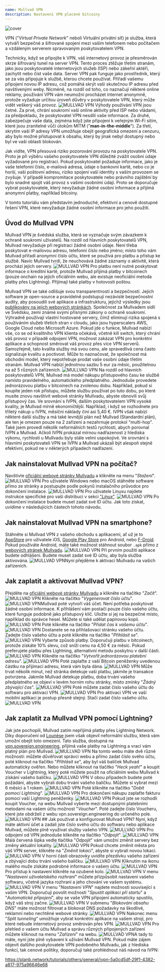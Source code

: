 ```yaml
---
name: Mullvad VPN
description: Nastavení VPN placené bitcoiny
---
```

![cover](assets/cover.webp)

VPN ("*Virtual Private Network*" neboli Virtuální privátní síť) je služba, která vytváří bezpečné a šifrované spojení mezi vaším telefonem nebo počítačem a vzdáleným serverem spravovaným poskytovatelem VPN.

Technicky, když se připojíte k VPN, váš internetový provoz je přesměrován skrze šifrovaný tunel na server VPN. Tento proces ztěžuje třetím stranám, jako jsou poskytovatelé internetových služeb (ISP) nebo zákeřní aktéři, zachytit nebo číst vaše data. Server VPN pak funguje jako prostředník, který se za vás připojuje k službě, kterou chcete používat. Přiřadí vašemu připojení novou IP adresu, což pomáhá skrýt vaši skutečnou IP adresu před navštívenými weby. Nicméně, na rozdíl od toho, co naznačují některé online reklamy, používání VPN vám neumožní procházet internet anonymně, protože vyžaduje určitou úroveň důvěry v poskytovatele VPN, který může vidět veškerý váš provoz.
![MULLVAD VPN](assets/fr/01.webp)
Výhody používání VPN jsou četné. Za prvé, chrání soukromí vaší online aktivity před ISP nebo vládami, za předpokladu, že poskytovatel VPN nesdílí vaše informace. Za druhé, zabezpečuje vaše data, zejména když jste připojeni k veřejným Wi-Fi sítím, které jsou zranitelné vůči útokům MITM ("**man-in-the-middle**"). Za třetí, skrytím vaší IP adresy VPN umožňuje obejít geografická omezení a cenzuru, aby bylo možné přistupovat k obsahu, který by jinak nebyl dostupný nebo byl ve vaší oblasti blokován.

Jak vidíte, VPN přesouvá riziko pozorování provozu na poskytovatele VPN. Proto je při výběru vašeho poskytovatele VPN důležité zvážit osobní údaje vyžadované pro registraci. Pokud poskytovatel požaduje informace, jako je vaše telefonní číslo, e-mailová adresa, údaje o bankovní kartě, nebo co je horší, vaši poštovní adresu, riziko spojení vaší identity s vaším provozem se zvyšuje. V případě kompromitace poskytovatele nebo právního zajištění by bylo snadné spojit váš provoz s vašimi osobními údaji. Proto se doporučuje vybrat poskytovatele, který nevyžaduje žádné osobní informace a přijímá anonymní platby, například bitcoiny.

V tomto tutoriálu vám představím jednoduché, efektivní a cenově dostupné řešení VPN, které nevyžaduje žádné osobní informace pro jeho použití.

## Úvod do Mullvad VPN
Mullvad VPN je švédská služba, která se vyznačuje svým závazkem k ochraně soukromí uživatelů. Na rozdíl od hlavních poskytovatelů VPN, Mullvad nevyžaduje při registraci žádné osobní údaje. Není třeba poskytovat e-mailovou adresu, telefonní číslo nebo jméno; místo toho vám Mullvad přiřadí anonymní číslo účtu, které se používá pro platbu a přístup ke službě. Navíc Mullvad tvrdí, že neuchovává žádné záznamy o aktivitě, která prochází jejich servery.
![MULLVAD VPN](assets/notext/02.webp)
Pro platbu není nutné poskytovat informace o kreditní kartě, protože Mullvad přijímá platby v bitcoinech (pouze onchain na jejich oficiálním webu, ale existuje neoficiální metoda platby přes Lightning). Přijímají také platby v hotovosti poštou.

Mullvad VPN se také odlišuje svou transparentností a bezpečností. Jejich software je open-source a pravidelně podstupují nezávislé bezpečnostní audity, aby posoudili své aplikace a infrastrukturu, jejichž výsledky jsou [publikovány na jejich webových stránkách](https://mullvad.net/fr/blog/tag/audits). Společnost za Mullvadem sídlí ve Švédsku, zemi známé svými přísnými zákony o ochraně soukromí. Výhradně používají vlastní hostované servery, čímž eliminují rizika spojená s používáním služeb třetích stran v cloudu, jako jsou hyperscalers AWS, Google Cloud nebo Microsoft Azure.
Pokud jde o funkce, Mullvad nabízí vše, co se od kvalitního VPN klienta očekává, včetně kill switch, který chrání váš provoz v případě odpojení VPN, možnost zakázat VPN pro konkrétní aplikace a schopnost směrovat váš provoz přes více VPN serverů.
Samozřejmě, tato kvalita služby má svou cenu, ale spravedlivá cena často signalizuje kvalitu a poctivost. Může to naznačovat, že společnost má obchodní model, který nepotřebuje prodat vaše osobní údaje třetím stranám. Mullvad VPN nabízí jednotnou sazbu 5 eur za měsíc, použitelnou na až 5 různých zařízeních.
![MULLVAD VPN](assets/notext/03.webp)
Na rozdíl od hlavních poskytovatelů VPN, Mullvad má model nákupu přístupového času ke službě namísto pravidelného, automatického předplatného. Jednoduše provedete jednorázovou platbu v bitcoinech na zvolenou dobu. Například, pokud si koupíte jeden rok přístupu, můžete službu používat po tuto dobu, po které musíte znovu navštívit webové stránky Mullvadu, abyste obnovili svůj přístupový čas.
Ve srovnání s IVPN, dalším poskytovatelem VPN vysoké kvality, je Mullvad mírně ekonomičtější. Například, i když se rozhodnete pro tříletý nákup u IVPN, měsíční náklady činí asi 5,40 €. IVPN však nabízí některé další služby a má také levnější plán než Mullvad (Standardní plán), ale ten je omezen pouze na 2 zařízení a nezahrnuje protokol "multi-hop".
Také jsem provedl několik neformálních testů rychlosti, abych porovnal IVPN a Mullvad. Ačkoli IVPN prokázal mírnou nadřazenost z hlediska výkonu, rychlosti u Mullvadu byly stále velmi uspokojivé. Ve srovnání s hlavními poskytovateli VPN se IVPN a Mullvad ukázali být alespoň stejně efektivní, pokud ne v některých případech nadřazení.

## Jak nainstalovat Mullvad VPN na počítač?

Navštivte [oficiální webové stránky Mullvadu](https://mullvad.net/en/download/) a klikněte na menu "*Stažení*".
![MULLVAD VPN](assets/notext/04.webp)
Pro uživatele Windows nebo macOS stáhněte software přímo ze stránky a postupujte podle pokynů instalačního průvodce pro dokončení instalace.
![MULLVAD VPN](assets/notext/05.webp)
Pro uživatele Linuxu najdete instrukce specifické pro vaši distribuci v sekci ["*Linux*"](https://mullvad.net/en/download/vpn/linux).
![MULLVAD VPN](assets/notext/06.webp)
Po dokončení instalace budete muset zadat své ID účtu. Jak toto získat, uvidíme v následujících částech tohoto návodu.

## Jak nainstalovat Mullvad VPN na smartphone?

Stáhněte si Mullvad VPN z vašeho obchodu s aplikacemi, ať už je to [AppStore](https://apps.apple.com/us/app/mullvad-vpn/id1488466513) pro uživatele iOS, [Google Play Store](https://play.google.com/store/apps/details?id=net.mullvad.mullvadvpn) pro Android, nebo [F-Droid](https://f-droid.org/packages/net.mullvad.mullvadvpn/). Pokud používáte Android, máte také možnost stáhnout soubor `.apk` přímo z [webových stránek Mullvadu](https://mullvad.net/en/download/vpn/android).
![MULLVAD VPN](assets/notext/07.webp)
Při prvním použití aplikace budete odhlášeni. Budete muset zadat své ID účtu, aby byla služba aktivována.
![MULLVAD VPN](assets/notext/08.webp)Nyní přejděme k aktivaci Mullvadu na vašich zařízeních.

## Jak zaplatit a aktivovat Mullvad VPN?

Přejděte na [oficiální webové stránky Mullvadu](https://mullvad.net/) a klikněte na tlačítko "*Začít*".
![MULLVAD VPN](assets/notext/09.webp)
Klikněte na tlačítko "*Vygenerovat číslo účtu*".
![MULLVAD VPN](assets/notext/10.webp)Mullvad poté vytvoří váš účet. Není potřeba poskytovat žádné osobní informace. K přihlášení vám postačí pouze číslo vašeho účtu, které funguje podobně jako přístupový klíč. Uložte si jej na bezpečné místo, například do správce hesel. Můžete si také udělat papírovou kopii.
![MULLVAD VPN](assets/notext/11.webp)
Poté klikněte na tlačítko "*Přidat čas k vašemu účtu*".
![MULLVAD VPN](assets/notext/12.webp)
Dostanete se na přihlašovací stránku vašeho účtu. Zadejte číslo vašeho účtu a poté klikněte na tlačítko "*Přihlásit se*".
![MULLVAD VPN](assets/notext/13.webp)
Vyberte způsob platby. Doporučuji platbu v bitcoinech, protože získáte 10% slevu, což sníží cenu na 4,50 € za měsíc. Pokud preferujete platbu přes Lightning, alternativní metodu poskytnu v další části.
![MULLVAD VPN](assets/notext/14.webp)
Klikněte na tlačítko "*Vytvořit jednorázovou platební adresu*".
![MULLVAD VPN](assets/notext/15.webp)
Poté zaplaťte z vaší Bitcoin peněženky uvedenou částku na přijímací adresu, která vám byla dána.
![MULLVAD VPN](assets/notext/16.webp)
Může trvat několik minut, než stránka detekuje vaši platbu, jakmile je transakce potvrzena. Jakmile Mullvad detekuje platbu, doba trvání vašeho předplatného se objeví v levém horním rohu stránky, místo zmínky "*Žádný zbývající čas*".
![MULLVAD VPN](assets/notext/17.webp)
Poté můžete zadat číslo vašeho účtu do softwaru pro aktivaci VPN.
![MULLVAD VPN](assets/notext/18.webp)
Pro aktivaci VPN ve vaší mobilní aplikaci je postup přesně stejný. Stačí zadat číslo vašeho účtu.
![MULLVAD VPN](assets/notext/19.webp)
## Jak zaplatit za Mullvad VPN pomocí Lightning?

Jak jste pochopili, Mullvad zatím nepřijímá platby přes Lightning Network. Díky doporučení od [Lounèse](https://x.com/louneskmt) jsem však objevil neformální službu, která vám umožní obejít toto omezení. Tato služba, dostupná na [vpn.sovereign.engineering](https://vpn.sovereign.engineering/), přijímá vaše platby na Lightning a vrací vám platný plán pro Mullvad.
![MULLVAD VPN](assets/notext/20.webp)
Na tomto webu máte dvě různé možnosti: můžete důvěřovat správci webu a přímo zadat číslo svého účtu, poté kliknout na tlačítko "*Přihlásit se*", aby byl váš balíček Mullvad automaticky ověřen. Nebo můžete kliknout na tlačítko "*Heck yeah!*" a koupit Voucher v Lightning, který poté můžete použít na oficiálním webu Mullvad k získání vašeho balíčku. ![MULLVAD VPN](assets/notext/21.webp) V obou případech budete poté požádáni, abyste vybrali dobu trvání vašeho balíčku. Můžete si vybrat mezi 6 měsíci a 1 rokem. ![MULLVAD VPN](assets/notext/22.webp) Poté klikněte na tlačítko "*Dobít pomocí Lightning*". ![MULLVAD VPN](assets/notext/23.webp) Pro dokončení nákupu zaplaťte fakturu pomocí vaší Lightning peněženky. ![MULLVAD VPN](assets/notext/24.webp) Pokud jste se rozhodli koupit Voucher, na webu Mullvad vyberte mezi dostupnými platebními metodami na vašem účtu možnost "*Voucher*". Poté zadejte číslo Voucheru, které jste obdrželi z webu vpn.sovereign.engineering do určeného pole. ![MULLVAD VPN](assets/notext/25.webp) ## Jak používat a konfigurovat Mullvad VPN?
Nyní, když máte aktivní účet a zadali jste číslo svého účtu do softwaru nebo aplikace Mullvad, můžete plně využívat služby vašeho VPN. ![MULLVAD VPN](assets/notext/26.webp) Pro odpojení od VPN jednoduše klikněte na tlačítko "*Odpojit*". ![MULLVAD VPN](assets/notext/27.webp) Malá červená šipka vedle tlačítka "*Odpojit*" vám umožní změnit servery bez změny aktuální lokality. ![MULLVAD VPN](assets/notext/28.webp) Pokud chcete změnit města pro váš VPN server, klikněte na "*Změnit lokaci*", abyste si vybrali novou lokaci. ![MULLVAD VPN](assets/notext/29.webp) V horní části obrazovky uvidíte přezdívku vašeho zařízení a zbývající dobu trvání vašeho balíčku. ![MULLVAD VPN](assets/notext/30.webp) Kliknutím na ikonu malého muže získáte podrobné informace o vašem účtu. ![MULLVAD VPN](assets/notext/31.webp) Pro přístup k nastavení klikněte na ozubené kolo. ![MULLVAD VPN](assets/notext/32.webp) V menu "*Nastavení uživatelského rozhraní*" můžete přizpůsobit nastavení vašeho softwaru, včetně jazyka rozhraní a jeho chování ve vašem systému. ![MULLVAD VPN](assets/notext/33.webp) V menu "*Nastavení VPN*" najdete možnosti související s vaším VPN. Doporučuji povolit možnosti "*Spustit aplikaci při startu*" a "*Automatické připojení*", aby se vaše VPN připojení automaticky spustilo, když váš stroj začne.
![MULLVAD VPN](assets/notext/34.webp) V submenu "*Blokování obsahu DNS*" máte možnost filtrovat a blokovat DNS požadavky na škodlivé, reklamní nebo nechtěné webové stránky.
![MULLVAD VPN](assets/notext/35.webp)
Nakonec menu "*Split tunneling*" umožňuje vybrat konkrétní aplikace na vašem stroji, pro které nebude internetový provoz směrován přes VPN.
![MULLVAD VPN](assets/notext/36.webp)
Pro přehled o vašem účtu Mullvad a správu různých připojených zařízení můžete kliknout na menu "*Zařízení*" na webu.
![MULLVAD VPN](assets/notext/37.webp)A tady to máte, nyní jste plně vybaveni k užívání Mullvad VPN. Pokud máte zájem objevit dalšího poskytovatele VPN podobného Mullvadu, jak z hlediska funkcí, tak cenové politiky, doporučuji také prohlédnout náš návod na IVPN:

https://planb.network/tutorials/others/general/ivpn-5a0cd5df-29f1-4382-a817-975a96646e68
